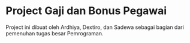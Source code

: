 # Project Gaji dan Bonus Pegawai
Project ini dibuat oleh Ardhiya, Dextiro, dan Sadewa sebagai bagian dari pemenuhan tugas besar Pemrograman.
